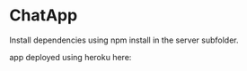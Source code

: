 # ChatApp

Install dependencies using npm install in the server subfolder.

app deployed using heroku here: 
